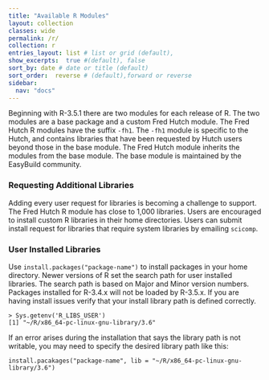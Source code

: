 ```yaml
---
title: "Available R Modules"
layout: collection
classes: wide
permalink: /r/
collection: r
entries_layout: list # list or grid (default),
show_excerpts:  true #(default), false
sort_by: date # date or title (default)
sort_order:  reverse # (default),forward or reverse
sidebar:
  nav: "docs"
---
```


Beginning with R-3.5.1 there are two modules for each release of R. The two
 modules are a base package and a custom Fred Hutch module.
 The Fred Hutch R modules have the suffix `-fh1`. The `-fh1` module is specific
 to the Hutch, and contains libraries that have been requested by Hutch users beyond those in the base module.
 The Fred Hutch module inherits the modules from the base module. The base
 module is maintained by the EasyBuild community. 

### Requesting Additional Libraries
Adding every user request for libraries is becoming a challenge to support.
 The Fred Hutch R module has close to 1,000 libraries. Users are encouraged
 to install custom R libraries in their home directories. Users can submit install
 request for libraries that require system libraries by emailing `scicomp`.  

### User Installed Libraries
Use `install.packages("package-name")` to install packages in your home directory.
 Newer versions of R set the search path for user installed libraries. The
 search path is based on Major and Minor version numbers. Packages installed for
 R-3.4.x will not be loaded by R-3.5.x. If you are having install issues verify
 that your install library path is defined correctly. 
```
> Sys.getenv('R_LIBS_USER')
[1] "~/R/x86_64-pc-linux-gnu-library/3.6"
``` 
If an error arises during the installation that says the library path is not writable, you may need to specify the desired library path like this:
```
install.pacakages("package-name", lib = "~/R/x86_64-pc-linux-gnu-library/3.6")
```


